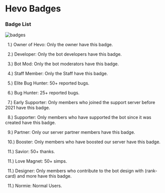 # Hevo Badges

### Badge List

![badges](https://media.discordapp.net/attachments/911694728674820136/911920971970142208/unknown.png)

  &nbsp;&nbsp;1.) Owner of Hevo: Only the owner have this badge.
  
  &nbsp;&nbsp;2.) Developer: Only the bot developers have this badge.
  
  &nbsp;&nbsp;3.) Bot Mod: Only the bot moderators have this badge.
  
  &nbsp;&nbsp;4.) Staff Member: Only the Staff have this badge.
  
  &nbsp;&nbsp;5.) Elite Bug Hunter: 50+ reported bugs.
  
  &nbsp;&nbsp;6.) Bug Hunter: 25+ reported bugs.
  
  &nbsp;&nbsp;7.) Early Supporter: Only members who joined the support server before 2021 have this badge.
  
  &nbsp;&nbsp;8.) Supporter: Only members who have supported the bot since it was created have this badge.
  
  &nbsp;&nbsp;9.) Partner: Only our server partner members have this badge.
  
  &nbsp;&nbsp;10.) Booster: Only members who have boosted our server have this badge.
  
  &nbsp;&nbsp;11.) Savior: 50+ thanks.
  
  &nbsp;&nbsp;11.) Love Magnet: 50+ simps.
  
  &nbsp;&nbsp;11.) Designer: Only members who contribute to the bot design with (rank-card) and more have this badge.
  
  &nbsp;&nbsp;11.) Normie: Normal Users.

